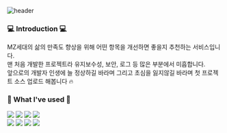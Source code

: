 ![header](https://capsule-render.vercel.app/api?type=rounded&color=0F4C81&text=PROJECT%20MYZENERATION&fontSize=40&fontAlignY=50&fontAlign=50&height=180&fontColor=FFFFFF)

<h3>💻 Introduction 💻</h3>

  MZ세대의 삶의 만족도 향상을 위해 어떤 항목을 개선하면 좋을지 추천하는 서비스입니다.<br>
  맨 처음 개발한 프로젝트라 유지보수성, 보안, 로그 등 많은 부분에서 미흡합니다.<br>
  앞으로의 개발자 인생에 늘 정상하길 바라며 그리고 초심을 잃지않길 바라며 첫 프로젝트 소스 업로드 해봅니다 🔥

  

<h3>🔔 What I've used 🔔</h3>
<div>
  <img src="https://img.shields.io/badge/java-007396?style=for-the-badge&logo=java&logoColor=white">
  <img src="https://img.shields.io/badge/oracle-F80000?style=for-the-badge&logo=oracle&logoColor=white">
  <img src="https://img.shields.io/badge/spring-6DB33F?style=for-the-badge&logo=spring&logoColor=white">
  <img src="https://img.shields.io/badge/apache tomcat-F8DC75?style=for-the-badge&logo=apachetomcat&logoColor=white">
</div>
<div>
  <img src="https://img.shields.io/badge/html5-E34F26?style=for-the-badge&logo=html5&logoColor=white">
  <img src="https://img.shields.io/badge/css-1572B6?style=for-the-badge&logo=css3&logoColor=white">
  <img src="https://img.shields.io/badge/javascript-F7DF1E?style=for-the-badge&logo=javascript&logoColor=black">
  <img src="https://img.shields.io/badge/bootstrap-7952B3?style=for-the-badge&logo=bootstrap&logoColor=white">
</div>
